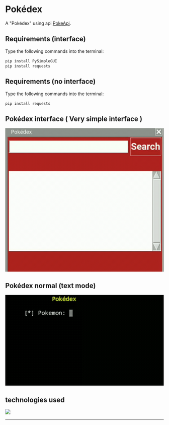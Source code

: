# Pokédex
A "Pokédex" using api [PokeApi](https://pokeapi.co/).

## Requirements (interface)
Type the following commands into the terminal:

```
pip install PySimpleGUI
pip install requests
```
## Requirements (no interface)
Type the following commands into the terminal:

```
pip install requests
```
## Pokédex interface ( Very simple interface )
<img src="imagens/gif_gui.gif"/>

## Pokédex normal (text mode)
<img src="imagens/gif_poke.gif"/>

## technologies used
<img src="http://ForTheBadge.com/images/badges/made-with-python.svg"/>

___
